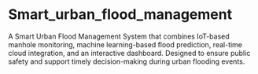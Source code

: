 # Smart_urban_flood_management
A Smart Urban Flood Management System that combines IoT-based manhole monitoring, machine learning-based flood prediction, real-time cloud integration, and an interactive dashboard. Designed to ensure public safety and support timely decision-making during urban flooding events.
